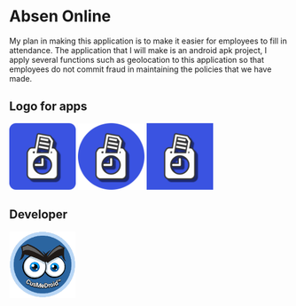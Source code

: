 # Absen Online
My plan in making this application is to make it easier for employees to fill in attendance. The application that I will make is an android apk project, I apply several functions such as geolocation to this application so that employees do not commit fraud in maintaining the policies that we have made.

## Logo for apps
[<img alt="Logo Absen Online Round!" width="120px" src="https://raw.githubusercontent.com/absenonline/absenonline.github.io/main/assets/ic_launcher.png" />](https://absenonline.github.io) [<img alt="Logo Absen Online Circle!" width="120px" src="https://raw.githubusercontent.com/absenonline/absenonline.github.io/main/assets/ic_launcher_round.png" />](https://absenonline.github.io) [<img alt="Logo Absen Online!" width="120px" src="https://raw.githubusercontent.com/absenonline/absenonline.github.io/main/assets/ic_launcher_absen.png" />](https://absenonline.github.io)

## Developer
[<img alt="CusMeDroid" width="120px" src="https://raw.githubusercontent.com/absenonline/absenonline.github.io/main/assets/dev_img.png" />](https://cusmedroid.github.io)
